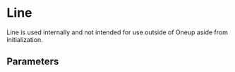 # Line

Line is used internally and not intended for use outside of Oneup aside from initialization.

## Parameters
